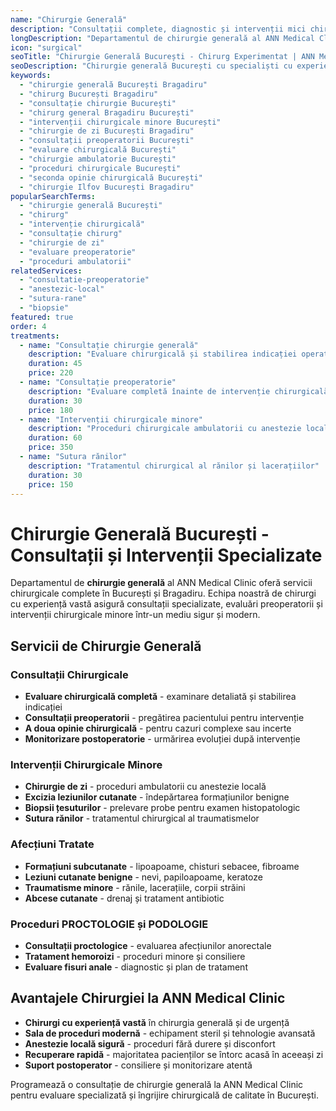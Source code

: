 ```yaml
---
name: "Chirurgie Generală"
description: "Consultații complete, diagnostic și intervenții mici chirurgie realizate de o echipă cu experiență"
longDescription: "Departamentul de chirurgie generală al ANN Medical Clinic oferă consultații specializate și intervenții chirurgicale minore în București. Echipa noastră de chirurgi experimentați asigură îngrijire medicală de calitate cu tehnologii moderne și abordare personalizată pentru fiecare pacient."
icon: "surgical"
seoTitle: "Chirurgie Generală București - Chirurg Experimentat | ANN Medical Clinic"
seoDescription: "Chirurgie generală București cu specialiști cu experiență. Consultații chirurgicale, intervenții minore, diagnostic precis. Programează la ANN Medical Clinic Bragadiru."
keywords:
  - "chirurgie generală București Bragadiru"
  - "chirurg București Bragadiru"
  - "consultație chirurgie București"
  - "chirurg general Bragadiru București"
  - "intervenții chirurgicale minore București"
  - "chirurgie de zi București Bragadiru"
  - "consultații preoperatorii București"
  - "evaluare chirurgicală București"
  - "chirurgie ambulatorie București"
  - "proceduri chirurgicale București"
  - "seconda opinie chirurgicală București"
  - "chirurgie Ilfov București Bragadiru"
popularSearchTerms:
  - "chirurgie generală București"
  - "chirurg"
  - "intervenție chirurgicală"
  - "consultație chirurg"
  - "chirurgie de zi"
  - "evaluare preoperatorie"
  - "proceduri ambulatorii"
relatedServices:
  - "consultatie-preoperatorie"
  - "anestezic-local"
  - "sutura-rane"
  - "biopsie"
featured: true
order: 4
treatments:
  - name: "Consultație chirurgie generală"
    description: "Evaluare chirurgicală și stabilirea indicației operatorii"
    duration: 45
    price: 220
  - name: "Consultație preoperatorie"
    description: "Evaluare completă înainte de intervenție chirurgicală"
    duration: 30
    price: 180
  - name: "Intervenții chirurgicale minore"
    description: "Proceduri chirurgicale ambulatorii cu anestezie locală"
    duration: 60
    price: 350
  - name: "Sutura rănilor"
    description: "Tratamentul chirurgical al rănilor și lacerațiilor"
    duration: 30
    price: 150
---
```


# Chirurgie Generală București - Consultații și Intervenții Specializate

Departamentul de **chirurgie generală** al ANN Medical Clinic oferă servicii chirurgicale complete în București și Bragadiru. Echipa noastră de chirurgi cu experiență vastă asigură consultații specializate, evaluări preoperatorii și intervenții chirurgicale minore într-un mediu sigur și modern.

## Servicii de Chirurgie Generală

### Consultații Chirurgicale

- **Evaluare chirurgicală completă** - examinare detaliată și stabilirea indicației
- **Consultații preoperatorii** - pregătirea pacientului pentru intervenție
- **A doua opinie chirurgicală** - pentru cazuri complexe sau incerte
- **Monitorizare postoperatorie** - urmărirea evoluției după intervenție

### Intervenții Chirurgicale Minore

- **Chirurgie de zi** - proceduri ambulatorii cu anestezie locală
- **Excizia leziunilor cutanate** - îndepărtarea formațiunilor benigne
- **Biopsii țesuturilor** - prelevare probe pentru examen histopatologic
- **Sutura rănilor** - tratamentul chirurgical al traumatismelor

### Afecțiuni Tratate

- **Formațiuni subcutanate** - lipoapoame, chisturi sebacee, fibroame
- **Leziuni cutanate benigne** - nevi, papiloapoame, keratoze
- **Traumatisme minore** - rănile, lacerațiile, corpii străini
- **Abcese cutanate** - drenaj și tratament antibiotic

### Proceduri PROCTOLOGIE și PODOLOGIE

- **Consultații proctologice** - evaluarea afecțiunilor anorectale
- **Tratament hemoroizi** - proceduri minore și consiliere
- **Evaluare fisuri anale** - diagnostic și plan de tratament

## Avantajele Chirurgiei la ANN Medical Clinic

- **Chirurgi cu experiență vastă** în chirurgia generală și de urgență
- **Sala de proceduri modernă** - echipament steril și tehnologie avansată
- **Anestezie locală sigură** - proceduri fără durere și disconfort
- **Recuperare rapidă** - majoritatea pacienților se întorc acasă în aceeași zi
- **Suport postoperator** - consiliere și monitorizare atentă

Programează o consultație de chirurgie generală la ANN Medical Clinic pentru evaluare specializată și îngrijire chirurgicală de calitate în București.
